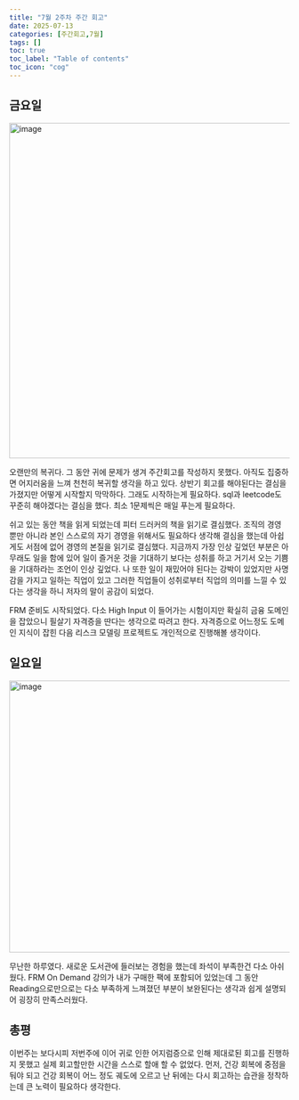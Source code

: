 ```yaml
---
title: "7월 2주차 주간 회고"
date: 2025-07-13
categories: [주간회고,7월]
tags: []
toc: true
toc_label: "Table of contents"
toc_icon: "cog"
---
```


## 금요일
<img width="1930" height="602" alt="image" src="https://github.com/user-attachments/assets/6d06a50f-5913-4f1e-ab6b-6d1d84042788" />

오랜만의 복귀다. 그 동안 귀에 문제가 생겨 주간회고를 작성하지 못했다. 아직도 집중하면 어지러움을 느껴 천천히 복귀할 생각을 하고 있다. 상반기 회고를 해야된다는 결심을 가졌지만 어떻게 시작할지 막막하다. 그래도 시작하는게 필요하다.
sql과 leetcode도 꾸준히 해야겠다는 결심을 했다. 최소 1문제씩은 매일 푸는게 필요하다. 

쉬고 있는 동안 책을 읽게 되었는데 피터 드러커의 책을 읽기로 결심했다. 조직의 경영 뿐만 아니라 본인 스스로의 자기 경영을 위해서도 필요하다 생각해 결심을 했는데 아쉽게도 서점에 없어 경영의 본질을 읽기로 결심했다.
지금까지 가장 인상 깊었던 부분은 아무래도 일을 함에 있어 일이 즐거운 것을 기대하기 보다는 성취를 하고 거기서 오는 기쁨을 기대하라는 조언이 인상 깊었다. 나 또한 일이 재밌어야 된다는 강박이 있었지만 사명감을 가지고 일하는
직업이 있고 그러한 직업들이 성취로부터 직업의 의미를 느낄 수 있다는 생각을 하니 저자의 말이 공감이 되었다.

FRM 준비도 시작되었다. 다소 High Input 이 들어가는 시험이지만 확실히 금융 도메인을 잡았으니 필살기 자격증을 딴다는 생각으로 따려고 한다. 자격증으로 어느정도 도메인 지식이 잡힌 다음 리스크 모델링 프로젝트도 개인적으로 진행해볼 생각이다.

## 일요일
<img width="828" height="488" alt="image" src="https://github.com/user-attachments/assets/4ac29996-5112-4518-90c6-c693bb8abc5f" />

무난한 하루였다. 새로운 도서관에 들러보는 경험을 했는데 좌석이 부족한건 다소 아쉬웠다. FRM On Demand 강의가 내가 구매한 팩에 포함되어 있었는데 그 동안 Reading으로만으로는 다소 부족하게 느껴졌던 부분이 보완된다는 생각과 쉽게 설명되어 굉장히 만족스러웠다.

## 총평

이번주는 보다시피 저번주에 이어 귀로 인한 어지럼증으로 인해 제대로된 회고를 진행하지 못했고 실제 회고할만한 시간을 스스로 할애 할 수 없었다. 먼저, 건강 회복에 중점을 둬야 되고 건강 회복이 어느 정도 궤도에 오르고 난 뒤에는 다시 회고하는 습관을 정착하는데 큰 노력이 필요하다 생각한다.

